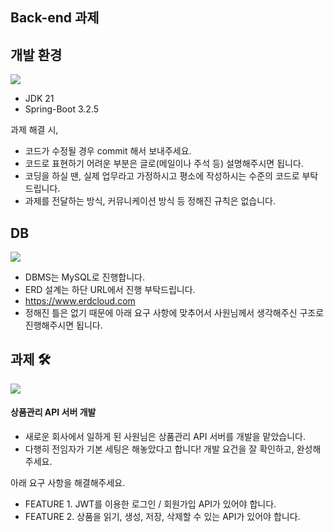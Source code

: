 ## Back-end 과제

## 개발 환경
<p align="left">
  <a href="https://skillicons.dev">
    <img src="https://skillicons.dev/icons?i=git,java" />
  </a>
</p> 

- JDK 21 
- Spring-Boot 3.2.5

과제 해결 시,
- 코드가 수정될 경우 commit 해서 보내주세요.
- 코드로 표현하기 어려운 부분은 글로(메일이나 주석 등) 설명해주시면 됩니다.
- 코딩을 하실 땐, 실제 업무라고 가정하시고 평소에 작성하시는 수준의 코드로 부탁드립니다.
- 과제를 전달하는 방식, 커뮤니케이션 방식 등 정해진 규칙은 없습니다.

## DB
<p align="left">
  <a href="https://skillicons.dev">
    <img src="https://skillicons.dev/icons?i=mysql" />
  </a>
</p>

- DBMS는 MySQL로 진행합니다.
- ERD 설계는 하단 URL에서 진행 부탁드립니다.
- https://www.erdcloud.com
- 정해진 틀은 없기 때문에 아래 요구 사항에 맞추어서 사원님께서 생각해주신 구조로 진행해주시면 됩니다.

## 과제 🛠
<p align="left">
  <a href="https://skillicons.dev">
    <img src="https://skillicons.dev/icons?i=idea,vscode" />
  </a>
</p>

#### 상품관리 API 서버 개발

- 새로운 회사에서 일하게 된 사원님은 상품관리 API 서버를 개발을 맡았습니다.
- 다행히 전임자가 기본 세팅은 해놓았다고 합니다! 개발 요건을 잘 확인하고, 완성해 주세요.

아래 요구 사항을 해결해주세요.
- FEATURE 1. JWT를 이용한 로그인 / 회원가입 API가 있어야 합니다.
- FEATURE 2. 상품을 읽기, 생성, 저장, 삭제할 수 있는 API가 있어야 합니다.
